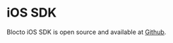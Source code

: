 # iOS SDK

Blocto iOS SDK is open source and available at [Github](https://github.com/blocto/blocto-ios-sdk).
